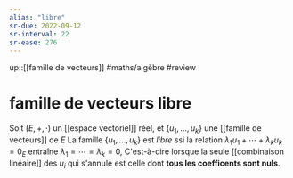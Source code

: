 ```yaml
---
alias: "libre"
sr-due: 2022-09-12
sr-interval: 22
sr-ease: 276
---
```

up::[[famille de vecteurs]]
#maths/algèbre #review 
# famille de vecteurs libre
Soit $(E, +, \cdot)$ un [[espace vectoriel]] réel, et $\{u_1,\ldots,u_k\}$ une [[famille de vecteurs]] de $E$
La famille $\{u_1,\ldots,u_k\}$ est _libre_ ssi la relation $\lambda_1u_1+\cdots+\lambda_ku_k = 0_E$ entraîne $\lambda_1 = \cdots = \lambda_k = 0$,
C'est-à-dire lorsque la seule [[combinaison linéaire]] des $u_i$ qui s'annule est celle dont **tous les coefficents sont nuls**.
